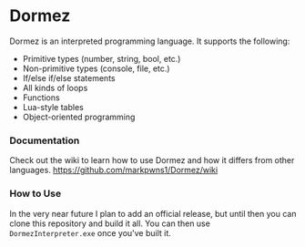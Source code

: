 # Dormez
Dormez is an interpreted programming language. It supports the following:
* Primitive types (number, string, bool, etc.)
* Non-primitive types (console, file, etc.)
* If/else if/else statements
* All kinds of loops
* Functions
* Lua-style tables
* Object-oriented programming

### Documentation
Check out the wiki to learn how to use Dormez and how it differs from other languages. https://github.com/markpwns1/Dormez/wiki

### How to Use
In the very near future I plan to add an official release, but until then you can clone this repository and build it all. You can then use `DormezInterpreter.exe` once you've built it.
